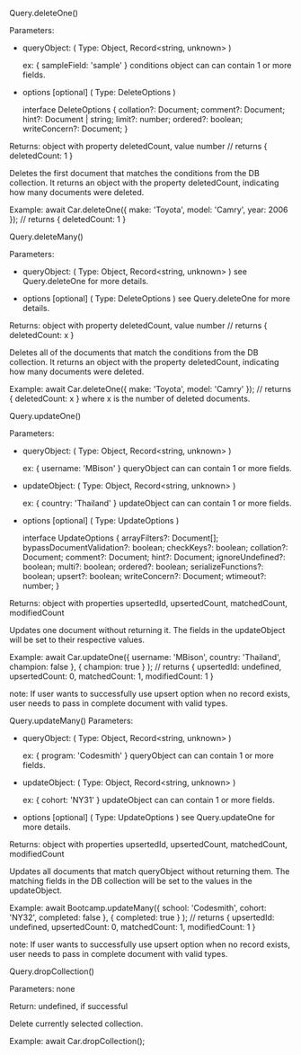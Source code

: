 


Query.deleteOne()

  Parameters:
  - queryObject: ( Type: Object, Record<string, unknown> )

    ex: { sampleField: 'sample' }
    conditions object can can contain 1 or more fields.

  - options [optional] ( Type: DeleteOptions  )

    interface DeleteOptions {
      collation?: Document;
      comment?: Document;
      hint?: Document | string;
      limit?: number;
      ordered?: boolean;
      writeConcern?: Document;
    }

  Returns: object with property deletedCount, value number
  // returns { deletedCount: 1 }

  Deletes the first document that matches the conditions from the DB collection. It returns an object with the property deletedCount,
  indicating how many documents were deleted. 

  Example: await Car.deleteOne({ make: 'Toyota', model: 'Camry', year: 2006 }); // returns { deletedCount: 1 }

Query.deleteMany()

  Parameters:
  - queryObject: ( Type: Object, Record<string, unknown> ) 
    see Query.deleteOne for more details.

  - options [optional] ( Type: DeleteOptions  )
    see Query.deleteOne for more details.

  Returns: object with property deletedCount, value number
  // returns { deletedCount: x }

  Deletes all of the documents that match the conditions from the DB collection. It returns an object with the property deletedCount,
  indicating how many documents were deleted. 

  Example: await Car.deleteOne({ make: 'Toyota', model: 'Camry' }); // returns { deletedCount: x } where x is the number of deleted documents.

Query.updateOne()

  Parameters:
  - queryObject: ( Type: Object, Record<string, unknown> )

    ex: { username: 'MBison' }
    queryObject can can contain 1 or more fields.

  - updateObject: ( Type: Object, Record<string, unknown> )

    ex: { country: 'Thailand' }
    updateObject can can contain 1 or more fields.

  - options [optional] ( Type: UpdateOptions )

    interface UpdateOptions {
      arrayFilters?: Document[];
      bypassDocumentValidation?: boolean;
      checkKeys?: boolean;
      collation?: Document;
      comment?: Document;
      hint?: Document;
      ignoreUndefined?: boolean;
      multi?: boolean;
      ordered?: boolean;
      serializeFunctions?: boolean;
      upsert?: boolean;
      writeConcern?: Document;
      wtimeout?: number;
      }

  Returns: object with properties upsertedId, upsertedCount, matchedCount, modifiedCount

  Updates one document without returning it. The fields in the updateObject will be set to their respective values.

  Example: await Car.updateOne({ username: 'MBison', country: 'Thailand', champion: false }, { champion: true } ); 
  // returns { upsertedId: undefined, upsertedCount: 0, matchedCount: 1, modifiedCount: 1 }

  note: If user wants to successfully use upsert option when no record exists, user needs to pass in complete document with
  valid types.

Query.updateMany()
  Parameters:
  - queryObject: ( Type: Object, Record<string, unknown> )

    ex: { program: 'Codesmith' }
    queryObject can can contain 1 or more fields.

  - updateObject: ( Type: Object, Record<string, unknown> )

    ex: { cohort: 'NY31' }
    updateObject can can contain 1 or more fields.

  - options [optional] ( Type: UpdateOptions )
    see Query.updateOne for more details.

  Returns: object with properties upsertedId, upsertedCount, matchedCount, modifiedCount

  Updates all documents that match queryObject without returning them. The matching fields in the DB collection will be set to the values in the updateObject.

  Example: await Bootcamp.updateMany({ school: 'Codesmith', cohort: 'NY32', completed: false  }, { completed: true } ); 
  // returns { upsertedId: undefined, upsertedCount: 0, matchedCount: 1, modifiedCount: 1 }

  note: If user wants to successfully use upsert option when no record exists, user needs to pass in complete document with
  valid types.


Query.dropCollection()
  
  Parameters: none

  Return: undefined, if successful

Delete currently selected collection.

Example: await Car.dropCollection();


